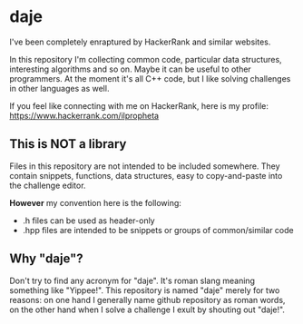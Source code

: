 # daje
I've been completely enraptured by HackerRank and similar websites. 

In this repository I'm collecting common code, particular data structures, interesting algorithms and so on. Maybe it can be useful to other programmers. At the moment it's all C++ code, but I like solving challenges in other languages as well.

If you feel like connecting with me on HackerRank, here is my profile:
https://www.hackerrank.com/ilpropheta

## This is NOT a library

Files in this repository are not intended to be included somewhere. They contain snippets, functions, data structures, easy to copy-and-paste into the challenge editor.

__However__ my convention here is the following:
* .h files can be used as header-only
* .hpp files are intended to be snippets or groups of common/similar code

## Why "daje"?
Don't try to find any acronym for "daje". It's roman slang meaning something like "Yippee!". This repository is named "daje" merely for two reasons: on one hand I generally name github repository as roman words, on the other hand when I solve a challenge I exult by shouting out "daje!".
